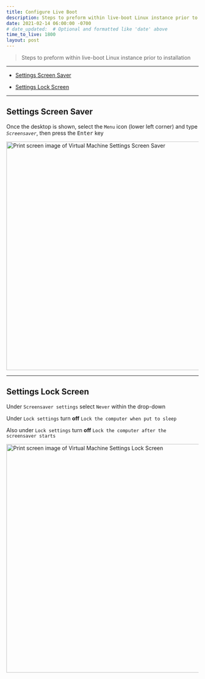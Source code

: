 ```yaml
---
title: Configure Live Boot
description: Steps to preform within live-boot Linux instance prior to installation
date: 2021-02-14 06:00:00 -0700
# date_updated:  # Optional and formatted like 'date' above
time_to_live: 1800
layout: post
---
```




> Steps to preform within live-boot Linux instance prior to installation


---


- [Settings Screen Saver][heading__settings_screen_saver]

- [Settings Lock Screen][heading__settings_lock_screen]


---



## Settings Screen Saver
[heading__settings_screen_saver]: #settings-screen-saver "Settings Screen Saver"


Once the desktop is shown, select the `Menu` icon (lower left corner) and type _`Screensaver`_, then press the <kbd>Enter</kbd> key


<picture>
  <source type="image/avif"
          scrset="{{ 'assets/print-screen/virtual-box/configure-live-boot/settings-screen-saver/settings-screen-saver.avif' | absolute_url }}" />
  <source type="image/jpeg"
          scrset="{{ 'assets/print-screen/virtual-box/configure-live-boot/settings-screen-saver/settings-screen-saver.jpeg' | absolute_url }}" />
  <source type="image/png"
          scrset="{{ 'assets/print-screen/virtual-box/configure-live-boot/settings-screen-saver/settings-screen-saver.png' | absolute_url }}" />
  <source type="image/webp"
          scrset="{{ 'assets/print-screen/virtual-box/configure-live-boot/settings-screen-saver/settings-screen-saver.webp' | absolute_url }}" />
  <img alt="Print screen image of Virtual Machine Settings Screen Saver"
       loading="lazy"
       decoding="async"
       width="800"
       height="600"
       src="{{ 'assets/print-screen/virtual-box/configure-live-boot/settings-screen-saver/settings-screen-saver.jpeg' | absolute_url }}" />
</picture>


______


## Settings Lock Screen
[heading__settings_lock_screen]: #settings-lock-screen "Settings Lock Screen"


Under `Screensaver settings` select `Never` within the drop-down


Under `Lock settings` turn **off** `Lock the computer when put to sleep`


Also under `Lock settings` turn **off** `Lock the computer after the screensaver starts`


<picture>
  <source type="image/avif"
          scrset="{{ 'assets/print-screen/virtual-box/configure-live-boot/settings-lock-screen/settings-lock-screen.avif' | absolute_url }}" />
  <source type="image/jpeg"
          scrset="{{ 'assets/print-screen/virtual-box/configure-live-boot/settings-lock-screen/settings-lock-screen.jpeg' | absolute_url }}" />
  <source type="image/png"
          scrset="{{ 'assets/print-screen/virtual-box/configure-live-boot/settings-lock-screen/settings-lock-screen.png' | absolute_url }}" />
  <source type="image/webp"
          scrset="{{ 'assets/print-screen/virtual-box/configure-live-boot/settings-lock-screen/settings-lock-screen.webp' | absolute_url }}" />
  <img alt="Print screen image of Virtual Machine Settings Lock Screen"
       loading="lazy"
       decoding="async"
       width="800"
       height="600"
       src="{{ 'assets/print-screen/virtual-box/configure-live-boot/settings-lock-screen/settings-lock-screen.jpeg' | absolute_url }}" />
</picture>

